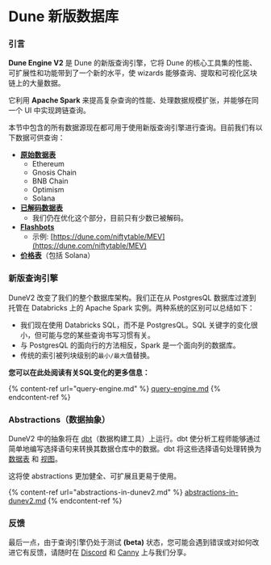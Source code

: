 # Dune 新版数据库

### **引言**

**Dune Engine V2** 是 Dune 的新版查询引擎，它将 Dune 的核心工具集的性能、可扩展性和功能带到了一个新的水平，使 wizards 能够查询、提取和可视化区块链上的大量数据。

它利用 **Apache Spark** 来提高复杂查询的性能、处理数据规模扩张，并能够在同一个 UI 中实现跨链查询。

本节中包含的所有数据源现在都可用于使用新版查询引擎进行查询。目前我们有以下数据可供查询：

* ****[**原始数据表**](../../data-tables/data-tables/raw-data/)****
  * Ethereum
  * Gnosis Chain
  * BNB Chain
  * Optimism
  * Solana
* ****[**已解码数据表**](../../data-tables/data-tables/decoded-data.md)****
  * 我们仍在优化这个部分，目前只有少数已被解码。
* ****[**Flashbots**](../../data-tables/data-tables/community-data/flashbots.md)****
  * 示例: [https://dune.com/niftytable/MEV](https://dune.com/niftytable/MEV)
* ****[**价格表**](../../data-tables/data-tables/prices.md)****（包括 Solana）

### 新版查询引擎

DuneV2 改变了我们的整个数据库架构。我们正在从 PostgresQL 数据库过渡到托管在 Databricks 上的 Apache Spark 实例。两种系统的区别可以总结如下：

* 我们现在使用 Databricks SQL，而不是 PostgresQL。SQL 关键字的变化很小，但可能与您的某些查询书写习惯有关。&#x20;
* 与 PostgresQL 的面向行的方法相反，Spark 是一个面向列的数据库。
* 传统的索引被列块级别的`最小/最大`值替换。

**您可以在此处阅读有关SQL变化的更多信息：**

{% content-ref url="query-engine.md" %}
[query-engine.md](query-engine.md)
{% endcontent-ref %}

### Abstractions（数据抽象）

DuneV2 中的抽象将在 [dbt](https://docs.getdbt.com/docs/introduction)（数据构建工具）上运行。dbt 使分析工程师能够通过简单地编写选择语句来转换其数据仓库中的数据。dbt 将这些选择语句处理转换为 [数据表](https://docs.getdbt.com/terms/table) 和 [视图](https://docs.getdbt.com/terms/view)。

这将使 abstractions 更加健全、可扩展且更易于使用。

{% content-ref url="abstractions-in-dunev2.md" %}
[abstractions-in-dunev2.md](abstractions-in-dunev2.md)
{% endcontent-ref %}

### 反馈

最后一点，由于查询引擎仍处于测试 **(beta)** 状态，您可能会遇到错误或对如何改进它有反馈，请随时在 [Discord](https://discord.com/invite/ErrzwBz) 和 [Canny](https://dune.canny.io/) 上与我们分享。
